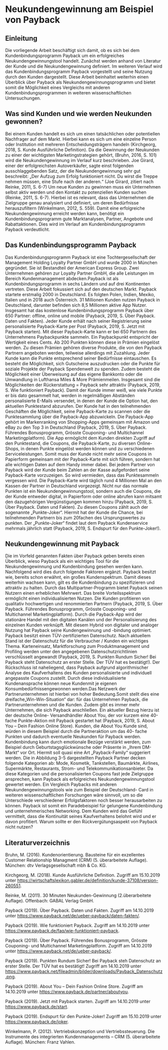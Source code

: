 # Neukundengewinnung am Beispiel von Payback 

## Einleitung

Die vorliegende Arbeit beschäftigt sich damit, ob es sich bei dem Kundenbindungsprogramm Payback um ein erfolgreiches Neukundengewinnungstool handelt. Zunächst werden anhand von Literatur der Kunde und die Neukundengewinnung definiert. Im weiteren Verlauf wird das Kundenbindungsprogramm Payback vorgestellt und seine Nutzung durch den Kunden dargestellt. Diese Arbeit beinhaltet weiterhin einen Überblick über Payback als Neukundengewinnungsprogramm und bietet somit die Möglichkeit eines Vergleichs mit anderen Kundenbindungsprogrammen in weiteren wissenschaftlichen Untersuchungen.

## Was sind Kunden und wie werden Neukunden gewonnen?

Bei einem Kunden handelt es sich um einen tatsächlichen oder potentiellen Nachfrager auf dem Markt. Hierbei kann es sich um eine einzelne Person oder Institution mit mehreren Entscheidungsträgern handeln (Kirchgeorg, 2018, S. Kunde Ausführliche Definition). Da die Gewinnung der Neukunden zu einer der wichtigsten Marketingstrategien gehört, (Bruhn, 2016, S. 101) wird die Neukundengewinnung im Verlauf kurz beschrieben.
Joe Girard, einer der erfolgreichsten Autoverkäufer, sagte einst folgenden ausschlaggebenden Satz, der die Neukundengewinnung sehr gut beschreibt:
„Der Aufzug zum Erfolg funktioniert nicht. Du wirst die Treppe nehmen müssen, eine Stufe nach der anderen.“ (Joe Girard, zitiert nach Reinke, 2011, S. 6-7)
Um neue Kunden zu gewinnen muss ein Unternehmen selbst aktiv werden und den Kontakt zu potenziellen Kunden suchen (Reinke, 2011, S. 6-7). Hierbei ist es relevant, dass das Unternehmen die Zielgruppe genau analysiert und definiert, um deren Bedürfnisse herauszufiltern (Winkelmann, 2012, S. 559). Damit eine erfolgreiche Neukundengewinnung erreicht werden kann, benötigt ein Kundenbindungsprogramm gute Marktanalysen, Partner, Angebote und Rabattaktionen. Dies wird im Verlauf am Kundenbindungsprogramm Payback verdeutlicht.

## Das Kundenbindungsprogramm Payback

Das Kundenbindungsprogramm Payback ist eine Tochtergesellschaft der Management Holding Loyalty Partner GmbH und wurde 2000 in München gegründet. Sie ist Bestandteil der American Express Group. Zwei Unternehmen gehören zur Loyalty Partner GmbH, die alle Leistungen im Bereich Kundenmanagement abdecken.Payback ist als Kundenbindungsprogramm in sechs Ländern und auf drei Kontinenten vertreten. Diese Arbeit fokussiert sich auf den deutschen Markt. Payback startete erstmalig 2000 in Deutschland. Es folgten Polen, Indien, Mexiko, Italien und in 2018 auch Österreich. 31 Millionen Kunden nutzen Payback in Deutschland, darunter befinden sich 8,5 Millionen aktive App Nutzer. Insgesamt hat das kostenlose Kundenbindungsprogramm Payback über 650 Partner: offline, online und mobile (Payback, 2019, S. Über Payback. Daten und Fakten).
Jeder Kunde erhält nach seiner Registrierung seine personalisierte Payback-Karte per Post (Payback, 2019, S. Jetzt mit Payback starten). Mit dieser Payback-Karte kann er bei 650 Partnern des Unternehmens Paybackpunkte sammeln. Ein Paybackpunkt entspricht der Wertigkeit eines Cents. Ab 200 Punkten können diese in Prämien eingelöst werden. Zu diesen Prämien gehören diverse Produkte, die von den Payback Partnern angeboten werden, teilweise allerdings mit Zuzahlung. Jeder Kunde kann die Punkte entsprechend seiner Bedürfnisse eintauschen. Es besteht die Möglichkeit, sich Gutscheine auszudrucken oder die Punkte für soziale Projekte der Payback Spendenwelt zu spenden. Zudem besteht die Möglichkeit einer Überweisung auf das eigene Bankkonto oder die Umwandlung in Lufthansa Miles & More Prämienmeilen. Insgesamt sind die Möglichkeiten der Rückerstattung = Payback sehr attraktiv (Payback, 2019, S. Wie funktioniert Payback).
Damit der Kunde immer weiß, wie viele Punkte er bis dato gesammelt hat, werden in regelmäßigen Abständen personalisierte E-Mails versendet, in denen der Kunde die Option hat, den aktuellen Punktestand abzurufen. Der Kunde hat in den teilnehmenden Geschäften die Möglichkeit, seine Payback-Karte zu scannen oder die Punktesammlung über die Payback-App abzuwickeln. Die Payback-App gehört im Markenranking von Shopping-Apps gemeinsam mit Amazon und eBay zu den Top 3 in Deutschland (Payback, 2019, S. Über Payback. Führendes Bonusprogramm, Grösste Couponing- und Multichannel Marketingplatform). Die App ermöglicht dem Kunden direkten Zugriff auf den Punktestand, die Coupons, die Payback-Karte, zu diversen Online-Shops, in denen Punkte eingelöst werden können und zu verschiedenen Serviceleistungen. Somit muss der Kunde nicht mehr seine Coupons in Papierform gemeinsam mit der Payback-Karte mit sich führen, sondern hat alle wichtigen Daten auf dem Handy immer dabei. Bei jedem Partner von Payback wird der Kunde beim Zahlen an der Kasse aufgefordert seine Payback-Karte vorzuzeigen. So wird vermieden, dass das Punktesammeln vergessen wird. Die Payback-Karte wird täglich rund 4 Millionen Mal an den Kassen der Partner in Deutschland vorgezeigt. Nicht nur das normale Punkten ist ein Neukundengewinnungstool, sondern auch die Coupons, die der Kunde entweder digital, in Papierform oder online abrufen kann mitsamt den dazugehörigen Vergünstigungen kommen hinzu (Payback, 2019, S. Über Payback. Daten und Fakten).
Zu diesen Coupons zählt auch der sogenannte „Punkte-Joker“. Hiermit hat der Kunde die Chance, bei teilnehmenden Partnern bis zum 20fachen des Ursprungswertes zu punkten. Der „Punkte-Joker“ findet laut dem Payback Kundenservice mehrmals jährlich statt (Payback, 2019, S. Endspurt für den Punkte-Joker!).

## Neukundengewinnung mit Payback

Die im Vorfeld genannten Fakten über Payback geben bereits einen Überblick, wieso Payback als ein wichtiges Tool für die Neukundengewinnung und Kundenbindung gesehen werden kann. Nachfolgend wird dies durch folgende Faktoren ergänzt. Payback besitzt wie, bereits schon erwähnt, ein großes Kundenspektrum. Damit dieses weiterhin wachsen kann, gilt es die Kundenbindung zu spezifizieren und attraktiv zu halten. Durch das Multipartner-Programm bietet Payback seinen Nutzern einen erheblichen Mehrwert. Das breite Vorteilsspektrum ermöglicht einen individualisierten Nutzen. Die Kunden profitieren von qualitativ hochwertigen und renommierten Partnern (Payback, 2019, S. Über Payback. Führendes Bonusprogramm, Grösste Couponing- und Multichannel Marketingplatform). Durch die Payback-App wird der stationäre Handel mit den digitalen Kanälen und der Personalisierung des einzelnen Kunden verknüpft. Mit diesem Hybrid von digitaler und analoger Nutzung hat Payback seine Kundengewinnung und -bindung optimiert. Payback besitzt einen TÜV-zertifizierten Datenschutz. Nach aktuellem Stand ist der Datenschutz für die Verbraucher / Kunden ein wichtiges Thema. Karteneinsatz, Marktforschung zum Produktmanagement und Profiling werden unter den angegebenen Datenschutzrichtlinien verschlüsselt angewandt (Payback, 2019, S. Punkten Rundum Sicher! Bei Payback steht Datenschutz an erster Stelle. Der TÜV hat es bestätigt!). Der Rückschluss ist naheliegend, dass Payback aufgrund algorithmischer Analyse des Kaufverhaltens des Kunden personalisierte und individuell angepasste Coupons zustellt. Durch diese individualisierte Kundenansprache können neue Kundenmit je eigenen Konsumbedürfnissengewonnen werden.Das Netzwerk der Partnerunternehmen ist hierbei von hoher Bedeutung.Somit stellt dies eine dreifache„Win-Win-Situation“ dar: für das Unternehmen Payback, die Partnerunternehmen und die Kunden. Zudem gibt es immer mehr Unternehmen, die sich Payback anschließen. Ein aktueller Bezug hierzu ist der deutsche Online- Versandhändler About You, der vor kurzem eine 40-fache Punkte-Aktion mit Payback gestartet hat (Payback, 2019, S. About You – Dein Fashion Online Store). Kunden, die About You Kunde sind, würden in diesem Beispiel durch die Partneraktion um das 40- fache Punkten und dadurch eventuelle Neukunden für Payback werden. Kundenbindung kann durch emotionale Bezüge verstärkt werden, zum Beispiel durch Geburtstagsglückwünsche oder Präsente in „Ihrem DM- Markt“ vor Ort. Hiermit soll quasi eine Art „Payback-Family“ suggeriert werden. Die in Abbildung 3-5 dargestellten Payback Partner decken folgende Kategorien ab: Mode, Kosmetik, Tankstellen, Baumärkte, Airlines, Supermärkte, Restaurants, Strom- und Telekommunikationsanbieter. Da diese Kategorien und die personalisierten Coupons fast jede Zielgruppe ansprechen, kann Payback als erfolgreiches Neukundengewinnungstool gewertet werden. Ein Vergleich Paybacks mit anderen Neukundengewinnungstools wie zum Beispiel der Deutschland- Card in weiteren wissenschaftlichen Forschungen wäre sinnvoll, um so die Unterschiede verschiedener Erfolgsfaktoren noch besser herausarbeiten zu können. Payback ist somit ein Paradebeispiel für gelungene Kundenbindung und unternehmerisches Networking. Dem Kunden wird das Gefühl vermittelt, dass die Kontinuität seines Kaufverhaltens belohnt wird und er davon profitiert. Warum sollte er den Rückvergütungsaspekt von Payback nicht nutzen?

## Literaturverzeichnis

Bruhn, M. (2016). Kundenorientierung. Bausteine für ein exzellentes Customer Relationship Managment (CRM) (5. überarbeitete Auflage). München: dtv Verlagsgesellschaft mbh & Co. KG.

Kirchgeorg, M. (2018). Kunde Ausführliche Definition. Zugriff am 15.10.2019 unter https://wirtschaftslexikon.gabler.de/definition/kunde-37108/version-260551. 

Reinke, M. (2011). 30 Minuten Neukunden-Gewinnung (2.überarbeitete Auflage). Offenbach: GABAL Verlag GmbH.

Payback (2019). Über Payback. Daten und Fakten. Zugriff am 14.10.2019 unter https://www.payback.net/de/ueber-payback/daten-fakten/.

Payback (2019). Wie funktioniert Payback. Zugriff am 14.10.2019 unter https://www.payback.de/faq/wie-funktioniert-payback.

Payback (2019). Über Payback. Führendes Bonusprogramm, Grösste Couponing- und Multichannel Marketingplatform. Zugriff am 14.10.2019 unter https://www.payback.net/de/ueber-payback/.

Payback (2019). Punkten Rundum Sicher! Bei Payback steh Datenschutz an erster Stelle. Der TÜV hat es bestätigt! Zugriff am 14.10.2019 unter https://www.payback.net/fileadmin/bilder/downloads/Payback_Datenschutz.png.

Payback (2019). About You – Dein Fashion Online Store. Zugriff am 14.10.2019 unter https://www.payback.de/partner/aboutyou.

Payback (2019). Jetzt mit Payback starten. Zugriff am 14.10.2019 unter https://www.payback.de/start.

Payback (2019). Endspurt für den Punkte-Joker! Zugriff am 15.10.2019 unter https://www.payback.de/joker.

Winkelmann, P. (2012). Vertriebskonzeption und Vertriebssteuerung. Die Instrumente des integrierten Kundenmanagements – CRM (5. überarbeitete Auflage). München: Franz Vahlen.
